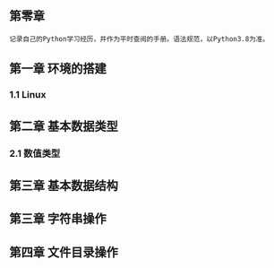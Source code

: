 ## 第零章
    记录自己的Python学习经历，并作为平时查阅的手册。语法规范，以Python3.8为准。


## 第一章 环境的搭建
### 1.1 Linux


## 第二章 基本数据类型
### 2.1 数值类型

## 第三章 基本数据结构
## 第三章 字符串操作

## 第四章 文件目录操作




